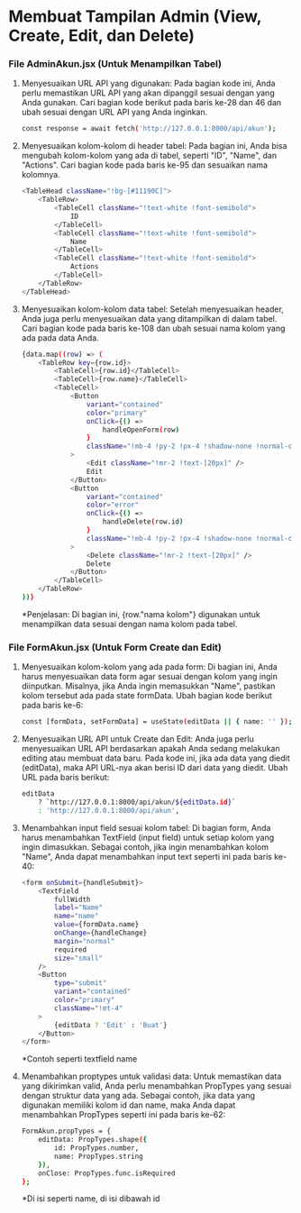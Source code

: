 # Membuat Tampilan Admin (View, Create, Edit, dan Delete)

### File AdminAkun.jsx (Untuk Menampilkan Tabel)

1. Menyesuaikan URL API yang digunakan: Pada bagian kode ini, Anda perlu memastikan URL API yang akan dipanggil sesuai dengan yang Anda gunakan. Cari bagian kode berikut pada baris ke-28 dan 46 dan ubah sesuai dengan URL API yang Anda inginkan.

    ```bash
    const response = await fetch('http://127.0.0.1:8000/api/akun');
    ```

2. Menyesuaikan kolom-kolom di header tabel: Pada bagian ini, Anda bisa mengubah kolom-kolom yang ada di tabel, seperti "ID", "Name", dan "Actions". Cari bagian kode pada baris ke-95 dan sesuaikan nama kolomnya.

    ```bash
    <TableHead className="!bg-[#11190C]">
        <TableRow>
            <TableCell className="!text-white !font-semibold">
                ID
            </TableCell>
            <TableCell className="!text-white !font-semibold">
                Name
            </TableCell>
            <TableCell className="!text-white !font-semibold">
                Actions
            </TableCell>
        </TableRow>
    </TableHead>
    ```

3. Menyesuaikan kolom-kolom data tabel: Setelah menyesuaikan header, Anda juga perlu menyesuaikan data yang ditampilkan di dalam tabel. Cari bagian kode pada baris ke-108 dan ubah sesuai nama kolom yang ada pada data Anda.

    ```bash
    {data.map((row) => (
        <TableRow key={row.id}>
            <TableCell>{row.id}</TableCell>
            <TableCell>{row.name}</TableCell>
            <TableCell>
                <Button
                    variant="contained"
                    color="primary"
                    onClick={() =>
                        handleOpenForm(row)
                    }
                    className="!mb-4 !py-2 !px-4 !shadow-none !normal-case !font-medium !rounded-l-md !rounded-r-none"
                >
                    <Edit className="!mr-2 !text-[20px]" />
                    Edit
                </Button>
                <Button
                    variant="contained"
                    color="error"
                    onClick={() =>
                        handleDelete(row.id)
                    }
                    className="!mb-4 !py-2 !px-4 !shadow-none !normal-case !font-medium !rounded-l-none !rounded-r-md"
                >
                    <Delete className="!mr-2 !text-[20px]" />
                    Delete
                </Button>
            </TableCell>
        </TableRow>
    ))}
    ```

    \*Penjelasan: Di bagian ini, {row."nama kolom"} digunakan untuk menampilkan data sesuai dengan nama kolom pada tabel.

### File FormAkun.jsx (Untuk Form Create dan Edit)

1. Menyesuaikan kolom-kolom yang ada pada form: Di bagian ini, Anda harus menyesuaikan data form agar sesuai dengan kolom yang ingin diinputkan. Misalnya, jika Anda ingin memasukkan "Name", pastikan kolom tersebut ada pada state formData. Ubah bagian kode berikut pada baris ke-6:

    ```bash
    const [formData, setFormData] = useState(editData || { name: '' });
    ```

2. Menyesuaikan URL API untuk Create dan Edit: Anda juga perlu menyesuaikan URL API berdasarkan apakah Anda sedang melakukan editing atau membuat data baru. Pada kode ini, jika ada data yang diedit (editData), maka API URL-nya akan berisi ID dari data yang diedit. Ubah URL pada baris berikut:

    ```bash
    editData
        ? `http://127.0.0.1:8000/api/akun/${editData.id}`
        : 'http://127.0.0.1:8000/api/akun',
    ```

3. Menambahkan input field sesuai kolom tabel: Di bagian form, Anda harus menambahkan TextField (input field) untuk setiap kolom yang ingin dimasukkan. Sebagai contoh, jika ingin menambahkan kolom "Name", Anda dapat menambahkan input text seperti ini pada baris ke-40:

    ```bash
    <form onSubmit={handleSubmit}>
        <TextField
            fullWidth
            label="Name"
            name="name"
            value={formData.name}
            onChange={handleChange}
            margin="normal"
            required
            size="small"
        />
        <Button
            type="submit"
            variant="contained"
            color="primary"
            className="!mt-4"
        >
            {editData ? 'Edit' : 'Buat'}
        </Button>
    </form>
    ```

    \*Contoh seperti textfield name

4. Menambahkan proptypes untuk validasi data: Untuk memastikan data yang dikirimkan valid, Anda perlu menambahkan PropTypes yang sesuai dengan struktur data yang ada. Sebagai contoh, jika data yang digunakan memiliki kolom id dan name, maka Anda dapat menambahkan PropTypes seperti ini pada baris ke-62:

    ```bash
    FormAkun.propTypes = {
        editData: PropTypes.shape({
            id: PropTypes.number,
            name: PropTypes.string
        }),
        onClose: PropTypes.func.isRequired
    };
    ```

    \*Di isi seperti name, di isi dibawah id
